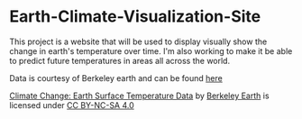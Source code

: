 # Earth-Climate-Visualization-Site
This project is a website that will be used to display visually show the change in earth's temperature over time. I'm also working to make it be able to predict future temperatures in areas all across the world.

Data is courtesy of Berkeley earth and can be found [here](https://www.kaggle.com/berkeleyearth/climate-change-earth-surface-temperature-data/data)


[Climate Change: Earth Surface Temperature Data](https://www.kaggle.com/berkeleyearth/climate-change-earth-surface-temperature-data/data) by [Berkeley Earth](http://berkeleyearth.org/) is licensed under [CC BY-NC-SA 4.0](https://creativecommons.org/licenses/by-nc-sa/4.0/)
